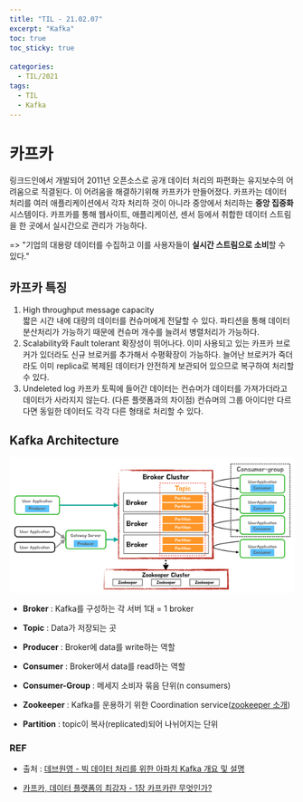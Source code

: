 ```yaml
---
title: "TIL - 21.02.07"
excerpt: "Kafka"
toc: true
toc_sticky: true

categories:
  - TIL/2021
tags:
  - TIL
  - Kafka
---
```


# 카프카
링크드인에서 개발되어 2011년 오픈소스로 공개
데이터 처리의 파편화는 유지보수의 어려움으로 직결된다. 이 어려움을 해결하기위해 카프카가 만들어졌다.
카프카는 데이터 처리를 여러 애플리케이션에서 각자 처리하 것이 아니라 중앙에서 처리하는 **중앙 집중화** 시스템이다. 카프카를 통해 웹사이트, 애플리케이션, 센서 등에서 취합한 데이터 스트림을 한 곳에서 실시간으로 관리가 가능하다.

=> "기업의 대용량 데이터를 수집하고 이를 사용자들이 **실시간 스트림으로 소비**할 수 있다."

## 카프카 특징
1. High throughput message capacity  
짧은 시간 내에 대량의 데이터를 컨슈머에게 전달할 수 있다. 파티션을 통해 데이터 분산처리가 가능하기 때문에 컨슈머 개수를 늘려서 병렬처리가 가능하다. 
2. Scalability와 Fault tolerant
확장성이 뛰어나다. 이미 사용되고 있는 카프카 브로커가 있더라도 신규 브로커를 추가해서 수평확장이 가능하다.
 늘어난 브로커가 죽더라도 이미 replica로 복제된 데이터가 안전하게 보관되어 있으므로 복구하여 처리할 수 있다.
3. Undeleted log
카프카 토픽에 들어간 데이터는 컨슈머가 데이터를 가져가더라고 데이터가 사라지지 않는다. (다른 플랫폼과의 차이점) 컨슈머의 그룹 아이디만 다르다면 동일한 데이터도 각각 다른 형태로 처리할 수 있다.



## Kafka Architecture



![img](/assets/images/TIL/2021/99B7A03C5C20888D04.png)

* **Broker** : Kafka를 구성하는 각 서버 1대 = 1 broker

* **Topic** : Data가 저장되는 곳
* **Producer** : Broker에 data를 write하는 역할
* **Consumer** : Broker에서 data를 read하는 역할
* **Consumer-Group** : 메세지 소비자 묶음 단위(n consumers)
* **Zookeeper** : Kafka를 운용하기 위한 Coordination service([zookeeper 소개](http://bcho.tistory.com/1016))
* **Partition** : topic이 복사(replicated)되어 나뉘어지는 단위





### REF

* 출처 : [데브원영 - 빅 데이터 처리를 위한 아파치 Kafka 개요 및 설명](https://blog.voidmainvoid.net/179)

* [카프카, 데이터 플랫폼의 최강자 - 1장 카프카란 무엇인가?](https://gunju-ko.github.io/kafka/2018/12/21/%EC%B9%B4%ED%94%84%EC%B9%B4%EB%9E%80%EB%AC%B4%EC%97%87%EC%9D%B8%EA%B0%80.html)

